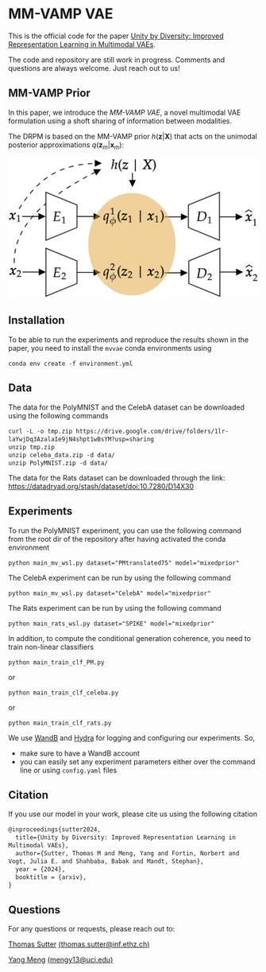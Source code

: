# MM-VAMP VAE

This is the official code for the paper [Unity by Diversity: Improved Representation Learning in Multimodal VAEs]().

The code and repository are still work in progress.
Comments and questions are always welcome. Just reach out to us!


## MM-VAMP Prior
In this paper, we introduce the *MM-VAMP VAE*, a novel multimodal VAE formulation using a shoft sharing of information between modalities.

The DRPM is based on the MM-VAMP prior $h(\mathbf{z} | \mathbf{X})$ that acts on the unimodal posterior approximations $q(\mathbf{z}_m | \mathbf{x}_m)$:

![MM-VAMP VAE](files/arch_mmvamp_vaes_cropped.png)

## Installation

To be able to run the experiments and reproduce the results shown in the paper, you need to install the ```mvvae``` conda environments using

```
conda env create -f environment.yml
```

## Data
The data for the PolyMNIST and the CelebA dataset can be downloaded using the following commands
```
curl -L -o tmp.zip https://drive.google.com/drive/folders/1lr-laYwjDq3AzalaIe9jN4shpt1wBsYM?usp=sharing
unzip tmp.zip
unzip celeba_data.zip -d data/
unzip PolyMNIST.zip -d data/
```
The data for the Rats dataset can be downloaded through the link: https://datadryad.org/stash/dataset/doi:10.7280/D14X30

## Experiments

To run the PolyMNIST experiment, you can use the following command from the root dir of the repository after having activated the conda environment

```
python main_mv_wsl.py dataset="PMtranslated75" model="mixedprior"
```

The CelebA experiment can be run by using the following command

```
python main_mv_wsl.py dataset="CelebA" model="mixedprior"
```

The Rats experiment can be run by using the following command

```
python main_rats_wsl.py dataset="SPIKE" model="mixedprior"
```

In addition, to compute the conditional generation coherence, you need to train non-linear classifiers
```
python main_train_clf_PM.py
```
or
```
python main_train_clf_celeba.py
```
or
```
python main_train_clf_rats.py
```


We use [WandB](https://wandb.ai/) and [Hydra](https://hydra.cc/) for logging and configuring our experiments.
So,

- make sure to have a WandB account
- you can easily set any experiment parameters either over the command line or using ```config.yaml``` files




## Citation
If you use our model in your work, please cite us using the following citation

```
@inproceedings{sutter2024,
  title={Unity by Diversity: Improved Representation Learning in Multimodal VAEs},
  author={Sutter, Thomas M and Meng, Yang and Fortin, Norbert and Vogt, Julia E. and Shahbaba, Babak and Mandt, Stephan},
  year = {2024},
  booktitle = {arxiv},
}
```


## Questions
For any questions or requests, please reach out to:

[Thomas Sutter](https://thomassutter.github.io/) [(thomas.sutter@inf.ethz.ch)](mailto:thomas.sutter@inf.ethz.ch)


[Yang Meng]() [(mengy13@uci.edu)](mailto:mengy13@uci.edu)
